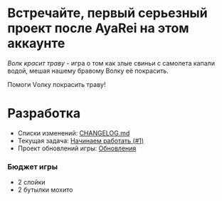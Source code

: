 # Встречайте, первый серьезный проект после AyaRei на этом аккаунте
_*Волк красит траву*_ - игра о том как злые свиньи с самолета капали водой, мешая нашему бравому Волку её покрасить.

Помоги Vолку покрасить траву!

# Разработка
- Списки изменений: [CHANGELOG.md](https://github.com/dttric/electronica2/blob/main/CHANGELOG.md)
- Текущая задача: [Начинаем работать (#1)](https://github.com/dttric/electronica2/issues/1)
- Проект обновлений игры: [Обновления](https://github.com/users/dttric/projects/4)

### Бюджет игры
- 2 слойки
- 2 бутылки мохито
